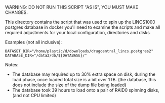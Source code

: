 WARNING:  DO NOT RUN THIS SCRIPT "AS IS", YOU MUST MAKE CHANGES.

This directory contains the script that was used to spin up the LINCS1000 postgres database in docker
you'll need to examine the scripts and make all required adjustments for your local configuration, directories and disks

Examples (not all inclusive):
```
DATASET_DIR="/home/plastic/d/downloads/drugcentral_lincs.postgres2"
DATABASE_DIR="/data2/db/${DATABASE}/"
```

Notes:
- The database may required up to 30% extra space on disk, during the load phase, once loaded total size is a bit over 1TB.  (the database, this does not include the size of the dump file being loaded)
- The database took 39 hours to load onto a pair of RAID0 spinning disks, (and not CPU limited)
